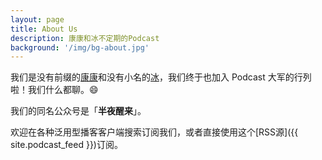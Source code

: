 ```yaml
---
layout: page
title: About Us
description: 康康和冰不定期的Podcast
background: '/img/bg-about.jpg'
---
```



我们是没有前缀的[康康](https://xuankanglin.com)和没有小名的[冰](https://kanglovesbing.com)，我们终于也加入 Podcast 大军的行列啦！我们什么都聊。😄

我们的同名公众号是「**半夜醒来**」。

欢迎在各种泛用型播客客户端搜索订阅我们，或者直接使用这个[RSS源]({{ site.podcast_feed }})订阅。
